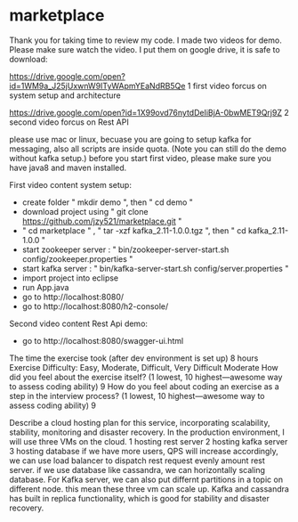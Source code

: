 # marketplace
Thank you for taking time to review my code. I made two videos for demo. Please make sure watch the video. I put them on google drive, it is safe to download:  

https://drive.google.com/open?id=1WM9a_J25jUxwnW9ITyWApmYEaNdRB5Qe
1 first video forcus on system setup and architecture

https://drive.google.com/open?id=1X99ovd76nytdDeIiBjA-0bwMET9Qrj9Z
2 second video forcus on Rest API

please use mac or linux, becuase you are going to setup kafka for messaging, also all scripts are inside quota. 
(Note you can still do the demo without kafka setup.)
before you start first video, please make sure you have java8 and maven installed.

First video content system setup:
   - create folder " mkdir demo ", then " cd demo "
   - download project using " git clone https://github.com/jzy521/marketplace.git "
   - " cd marketplace " , " tar -xzf kafka_2.11-1.0.0.tgz ", then " cd kafka_2.11-1.0.0 "
   - start zookeeper server : " bin/zookeeper-server-start.sh config/zookeeper.properties "
   - start kafka server : " bin/kafka-server-start.sh config/server.properties "
   - import project into eclipse 
   - run App.java 
   - go to http://localhost:8080/
   - go to http://localhost:8080/h2-console/

Second video content Rest Api demo:
   - go to http://localhost:8080/swagger-ui.html


The time the exercise took (after dev environment is set up)
   8 hours
Exercise Difficulty: Easy, Moderate, Difficult, Very Difficult
   Moderate
How did you feel about the exercise itself? (1 lowest, 10 highest—awesome way to assess coding ability)
   9
How do you feel about coding an exercise as a step in the interview process?  (1 lowest, 10 highest—awesome way to assess coding ability)
   9

Describe a cloud hosting plan for this service, incorporating scalability, stability, monitoring and disaster recovery.
In the production environment, I will use  three VMs on the cloud. 
1 hosting rest server
2 hosting kafka server
3 hosting database
if we have more users, QPS will increase accordingly, we can use load balancer to dispatch rest request evenly amount rest server. if we use database like cassandra, we can horizontally scaling  database. For Kafka server, we can also put differnt partitions in a topic on different node. this mean these three vm can scale up. 
Kafka and cassandra has built in replica functionality, which is good for stability and disaster recovery.


